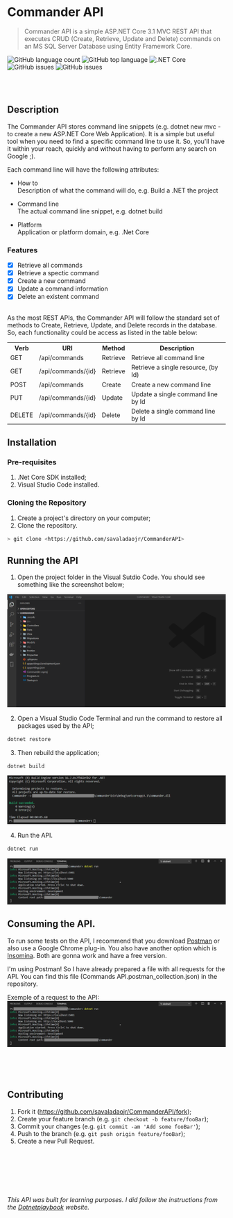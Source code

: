 # Commander API
> Commander API is a simple ASP.NET Core 3.1 MVC REST API that executes CRUD (Create, Retrieve, Update and Delete) commands on an MS SQL Server Database using Entity Framework Core.

![GitHub language count](https://img.shields.io/github/languages/count/savaladaojr/CommanderAPI)
![GitHub top language](https://img.shields.io/github/languages/top/savaladaojr/CommanderAPI)
![.NET Core](https://github.com/savaladaojr/CommanderAPI/workflows/.NET%20Core/badge.svg?branch=master)
![GitHub issues](https://img.shields.io/github/issues/savaladaojr/CommanderAPI)
![GitHub issues](https://img.shields.io/github/issues-raw/savaladaojr/commanderAPI)

<br/><br/>

## Description
The Commander API stores command line snippets (e.g. dotnet new mvc - to create a new ASP.NET Core Web Application). 
It is a simple but useful tool when you need to find a specific command line to use it. So, you'll have it within your reach, quickly and without having to perform any search on Google ;).

Each command line will have the following attributes:

- How to<br/>
Description of what the command will do, e.g. Build a .NET the project

- Command line<br/>
The actual command line snippet, e.g. dotnet build

- Platform<br/>
Application or platform domain, e.g. .Net Core


### Features

- [X] Retrieve all commands
- [X] Retrieve a spectic command
- [X] Create a new command
- [X] Update a command information
- [X] Delete an existent command

<br/>
As the most REST APIs, the Commander API will follow the standard set of methods to Create, Retrieve, Update, and Delete records in the database. So, each functionality could be access as listed in the table below:

<table>
  <tbody>
    <tr>
      <th>Verb</th>
      <th>URI</th>
      <th>Method</th>
      <th>Description</th>
    </tr>
    <tr>
      <td>GET</td>
      <td>/api/commands</td>
      <td>Retrieve</td>
      <td>Retrieve all command line</td>
    </tr>
    <tr>
      <td>GET</td>
      <td>/api/commands/{id}</td>
      <td>Retrieve</td>
      <td>Retrieve a single resource, (by Id)</td>
    </tr>    
    <tr>
      <td>POST</td>
      <td>/api/commands</td>
      <td>Create</td>
      <td>Create a new command line</td>
    </tr>
    <tr>
      <td>PUT</td>
      <td>/api/commands/{id}</td>
      <td>Update</td>
      <td>Update a single command line by Id</td>
    </tr>
    <tr>
      <td>DELETE</td>
      <td>/api/commands/{id}</td>
      <td>Delete</td>
      <td>Delete a single command line by Id</td>
    </tr>
  </tbody>
</table>


## Installation

### Pre-requisites

1. .Net Core SDK installed;
2. Visual Studio Code installed.

### Cloning the Repository

1. Create a project's directory on your computer;
2. Clone the repository.

```bash
> git clone <https://github.com/savaladaojr/CommanderAPI>
```

## Running the API

1. Open the project folder in the Visual Sutdio Code. You should see something like the screenshot below;

<img alt="Visual Studio Code - Project's structure" title="CommanderAPI" src="./Assets/visualstudiocode_project.png" />

2. Open a Visual Studio Code Terminal and run the command to restore all packages used by the API;

```sh
dotnet restore
```

3. Then rebuild the application;
```sh
dotnet build
```
<img alt="Visual Studio Code - Project's structure" title="CommanderAPI" src="./Assets/visualstudiocode_project_build_results.png" />

4. Run the API.
```sh
dotnet run
```
<img alt="Visual Studio Code - Project's structure" title="CommanderAPI" src="./Assets/visualstudiocode_project_run_results.png" />

## Consuming the API.

To run some tests on the API, I recommend that you download [Postman](https://www.postman.com/downloads/) or also use a Google Chrome plug-in. You also have another option which is [Insomina](https://insomnia.rest/download/). Both are gonna work and have a free version.

I'm using Postman! So I have already prepared a file with all requests for the API. You can find this file (Commands API.postman_collection.json) in the repository.

Exemple of a request to the API:
<img alt="Visual Studio Code - Project's structure" title="CommanderAPI" src="./Assets/visualstudiocode_project_run_results.png" />

<br/><br/><br/>


## Contributing

1. Fork it (<https://github.com/savaladaojr/CommanderAPI/fork>);
2. Create your feature branch (e.g. `git checkout -b feature/fooBar`);
3. Commit your changes (e.g. `git commit -am 'Add some fooBar'`);
4. Push to the branch (e.g. `git push origin feature/fooBar`);
5. Create a new Pull Request.

<br/><br/><br/><br/><br/>
###### This API was built for learning purposes. I did follow the instructions from the <a href='https://dotnetplaybook.com/develop-a-rest-api-with-net-core/'>Dotnetplaybook</a> website.

